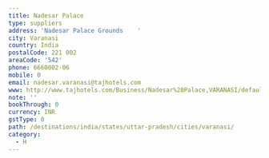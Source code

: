 ```yaml
---
title: Nadesar Palace
type: suppliers
address: 'Nadesar Palace Grounds    '
city: Varanasi
country: India
postalCode: 221 002
areaCode: '542'
phone: 6660002-06
mobile: 0
email: nadesar.varanasi@tajhotels.com
www: http://www.tajhotels.com/Business/Nadesar%20Palace,VARANASI/default.htm
note: ''
bookThrough: 0
currency: INR
gstType: 0
path: /destinations/india/states/uttar-pradesh/cities/varanasi/
category:
  - H
---
```


